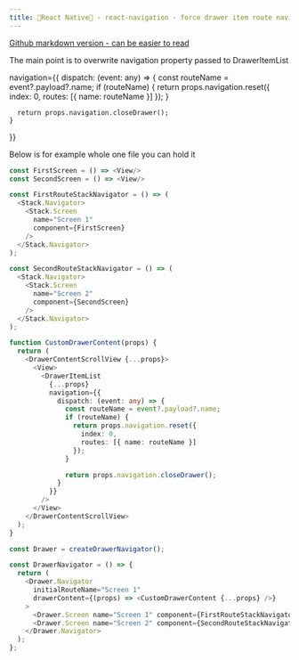 ```yaml
---
title: 🚀React Native🚀 - react-navigation - force drawer item route navigation
---
```


[Github markdown version - can be easier to read](https://github.com/yerevin/blog/blob/gh-pages/_posts/2021-03-13-react-navigation-force-drawer-item-route-navigation.md)

The main point is to overwrite navigation property passed to DrawerItemList

  navigation={{
    dispatch: (event: any) => {
      const routeName = event?.payload?.name;
      if (routeName) {
        return props.navigation.reset({
          index: 0,
          routes: [{ name: routeName }]
       });
      }

      return props.navigation.closeDrawer();
    }
  }}

Below is for example whole one file you can hold it

```typescript
const FirstScreen = () => <View/>
const SecondScreen = () => <View/>
```

```typescript
const FirstRouteStackNavigator = () => (
  <Stack.Navigator>
    <Stack.Screen
      name="Screen 1"
      component={FirstScreen}
    />
  </Stack.Navigator>
);

const SecondRouteStackNavigator = () => (
  <Stack.Navigator>
    <Stack.Screen
      name="Screen 2"
      component={SecondScreen}
    />
  </Stack.Navigator>
);
```

```typescript
function CustomDrawerContent(props) {
  return (
    <DrawerContentScrollView {...props}>
      <View>
        <DrawerItemList
          {...props}
          navigation={{
            dispatch: (event: any) => {
              const routeName = event?.payload?.name;
              if (routeName) {
                return props.navigation.reset({
                  index: 0,
                  routes: [{ name: routeName }]
                });
              }

              return props.navigation.closeDrawer();
            }
          }}
        />
      </View>
    </DrawerContentScrollView>
  );
}
```

```typescript
const Drawer = createDrawerNavigator();

const DrawerNavigator = () => {
  return (
    <Drawer.Navigator
      initialRouteName="Screen 1"
      drawerContent={(props) => <CustomDrawerContent {...props} />}
    >
      <Drawer.Screen name="Screen 1" component={FirstRouteStackNavigator} />
      <Drawer.Screen name="Screen 2" component={SecondRouteStackNavigator} />
    </Drawer.Navigator>
  );
};
```
